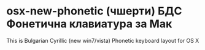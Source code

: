 osx-new-phonetic (чшерти) БДС Фонетична клавиатура за Мак
================

This is Bulgarian Cyrillic (new win7/vista) Phonetic keyboard layout for OS X
